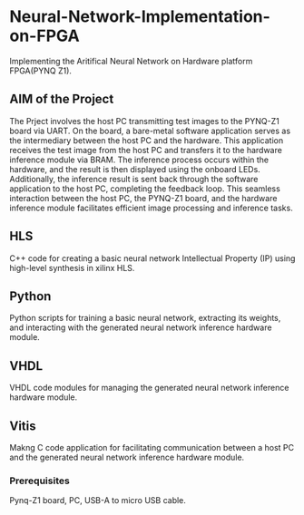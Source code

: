 # Neural-Network-Implementation-on-FPGA
Implementing the Aritifical Neural Network on Hardware platform FPGA(PYNQ Z1).

## AIM of the Project
The Prject involves the host PC transmitting test images to the PYNQ-Z1 board via UART. On the board, a bare-metal software application serves as the intermediary between the host PC and the hardware. This application receives the test image from the host PC and transfers it to the hardware inference module via BRAM. The inference process occurs within the hardware, and the result is then displayed using the onboard LEDs. Additionally, the inference result is sent back through the software application to the host PC, completing the feedback loop. This seamless interaction between the host PC, the PYNQ-Z1 board, and the hardware inference module facilitates efficient image processing and inference tasks.

## HLS
C++ code for creating a basic neural network Intellectual Property (IP) using high-level synthesis in xilinx HLS.

## Python
Python scripts for training a basic neural network, extracting its weights, and interacting with the generated neural network inference hardware module.

## VHDL
VHDL code modules for managing the generated neural network inference hardware module.

## Vitis
Makng C code application for facilitating communication between a host PC and the generated neural network inference hardware module.



### Prerequisites
Pynq-Z1 board, PC, USB-A to micro USB cable.






